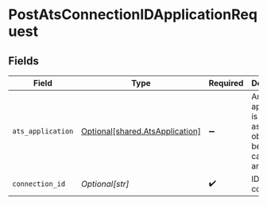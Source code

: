 # PostAtsConnectionIDApplicationRequest


## Fields

| Field                                                                        | Type                                                                         | Required                                                                     | Description                                                                  |
| ---------------------------------------------------------------------------- | ---------------------------------------------------------------------------- | ---------------------------------------------------------------------------- | ---------------------------------------------------------------------------- |
| `ats_application`                                                            | [Optional[shared.AtsApplication]](undefined/models/shared/atsapplication.md) | :heavy_minus_sign:                                                           | An application is an association object between a candidate and a job        |
| `connection_id`                                                              | *Optional[str]*                                                              | :heavy_check_mark:                                                           | ID of the connection                                                         |